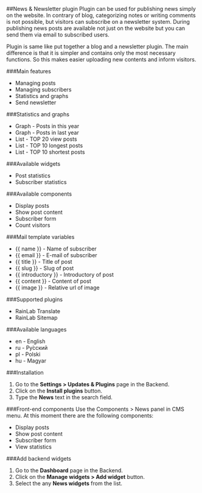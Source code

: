 ##News & Newsletter plugin
Plugin can be used for publishing news simply on the website. In contrary of blog, categorizing notes or writing comments is not possible, but visitors can subscribe on a newsletter system. During publishing news posts are available not just on the website but you can send them via email to subscribed users.

Plugin is same like put together a blog and a newsletter plugin. The main difference is that it is simpler and contains only the most necessary functions. So this makes easier uploading new contents and inform visitors.

###Main features
* Managing posts
* Managing subscribers
* Statistics and graphs
* Send newsletter

###Statistics and graphs
* Graph - Posts in this year
* Graph - Posts in last year
* List - TOP 20 view posts
* List - TOP 10 longest posts
* List - TOP 10 shortest posts

###Available widgets
* Post statistics
* Subscriber statistics

###Available components
* Display posts
* Show post content
* Subscriber form
* Count visitors

###Mail template variables
* {{ name }} - Name of subscriber
* {{ email }} - E-mail of subscriber
* {{ title }} - Title of post
* {{ slug }} - Slug of post
* {{ introductory }} - Introductory of post
* {{ content }} - Content of post
* {{ image }} - Relative url of image

###Supported plugins
* RainLab Translate
* RainLab Sitemap

###Available languages
* en - English
* ru - Pу́сский
* pl - Polski
* hu - Magyar

###Installation
1. Go to the __Settings > Updates & Plugins__ page in the Backend.
1. Click on the __Install plugins__ button.
1. Type the __News__ text in the search field.

###Front-end components
Use the Components > News panel in CMS menu. At this moment there are the following components:
* Display posts
* Show post content
* Subscriber form
* View statistics

###Add backend widgets
1. Go to the __Dashboard__ page in the Backend.
1. Click on the __Manage widgets > Add widget__ button.
1. Select the any __News widgets__ from the list.
